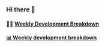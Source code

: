 ### Hi there 👋

<!--
**vsedov/vsedov** is a ✨ _special_ ✨ repository because its `README.md` (this file) appears on your GitHub profile.

Here are some ideas to get you started:

- 🔭 I’m currently working on ...
- 🌱 I’m currently learning ...
- 👯 I’m looking to collaborate on ...
- 🤔 I’m looking for help with ...
- 💬 Ask me about ...
- 📫 How to reach me: ...
- 😄 Pronouns: ...
- ⚡ Fun fact: ...
-->
#### 🏊‍♂️ <a href="https://gist.github.com/vsedov/b7ae11ae916cc3eb529c054e1afad6e2" target="_blank">Weekly Development Breakdown</a>


<!-- waka-box start -->
#### <a href="https://gist.github.com/vsedov/b7ae11ae916cc3eb529c054e1afad6e2" target="_blank">📊 Weekly development breakdown</a>

<!-- Powered by https://github.com/YouEclipse/waka-box-go . -->
<!-- waka-box end -->
